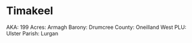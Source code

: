 # Timakeel

AKA: 199
Acres: Armagh
Barony: Drumcree
County: Oneilland West
PLU: Ulster
Parish: Lurgan